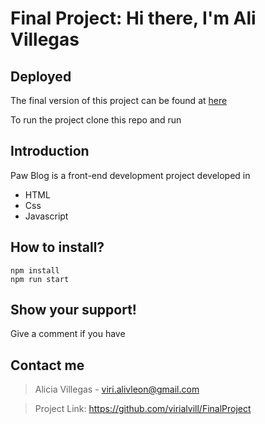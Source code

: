 # Final Project: Hi there, I'm Ali Villegas

## Deployed

The final version of this project can be found at [here](https://<>.netlify.app)

To run the project clone this repo and run 

## Introduction

Paw Blog is a front-end development project developed in 

- HTML 
- Css
- Javascript


## How to install? 

````
npm install
npm run start

````

## Show your support!

Give a comment if you have 

## Contact me 

> Alicia Villegas -  viri.alivleon@gmail.com

> Project Link: https://github.com/virialvill/FinalProject




